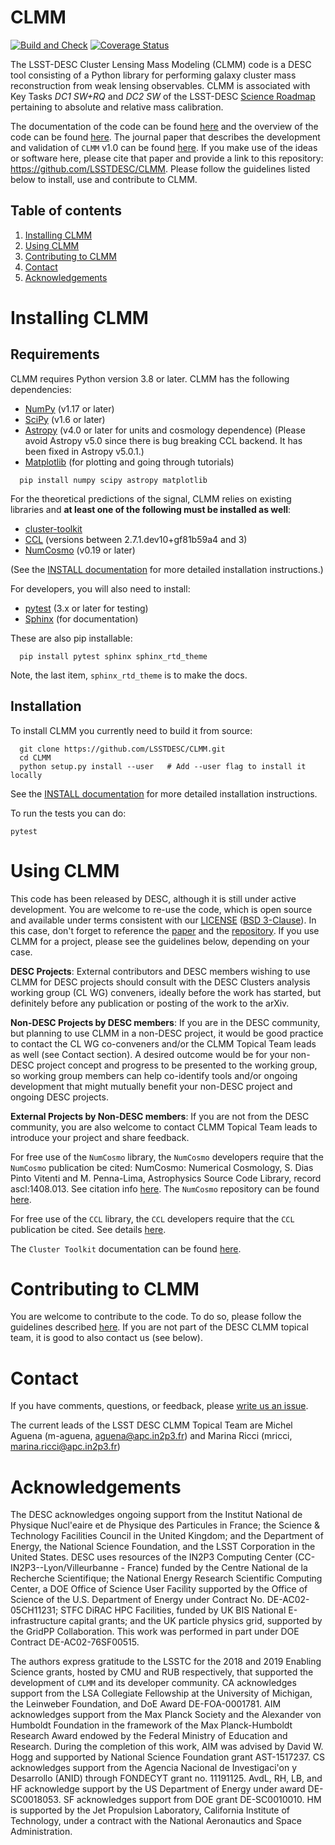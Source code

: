 
# CLMM
[![Build and Check](https://github.com/LSSTDESC/CLMM/workflows/Build%20and%20Check/badge.svg)](https://github.com/LSSTDESC/CLMM/actions?query=workflow%3A%22Build+and+Check%22)
[![Coverage Status](https://coveralls.io/repos/github/LSSTDESC/CLMM/badge.svg?branch=main)](https://coveralls.io/github/LSSTDESC/CLMM?branch=main)

The LSST-DESC Cluster Lensing Mass Modeling (CLMM) code is a DESC tool consisting of a Python library for performing galaxy cluster mass reconstruction from weak lensing observables. CLMM is associated with Key Tasks _DC1 SW+RQ_ and _DC2 SW_ of the LSST-DESC [Science Roadmap](https://lsstdesc.org/sites/default/files/DESC_SRM_V1_4.pdf) pertaining to absolute and relative mass calibration.
<!---CLMM is descended from [clmassmod](https://github.com/deapplegate/clmassmod) but distinguished by its modular structure and scope, which encompasses both simulated data sets with a known truth and observed data from which we aim to discover the truth.--->
The documentation of the code can be found [here](http://lsstdesc.org/CLMM/) and the overview of the code can be found [here](OVERVIEW.md).
The journal paper that describes the development and validation of `CLMM` v1.0 can be found [here](https://ui.adsabs.harvard.edu/abs/2021MNRAS.508.6092A/abstract). If you make use of the ideas or software here, please cite that paper and provide a
link to this repository: https://github.com/LSSTDESC/CLMM. Please follow the guidelines listed below to install, use and contribute to CLMM.

## Table of contents
1. [Installing CLMM](#installing)
2. [Using CLMM](#using)
3. [Contributing to CLMM](#contributing)
5. [Contact](#contact)
6. [Acknowledgements](#acknowledgements)

# Installing CLMM <a name="installing"></a>

## Requirements <a name="requirements"></a>

CLMM requires Python version 3.8 or later.  CLMM has the following dependencies:

- [NumPy](https://www.numpy.org/) (v1.17 or later)
- [SciPy](https://scipy.org/) (v1.6 or later)
- [Astropy](https://www.astropy.org/) (v4.0 or later for units and cosmology dependence)
(Please avoid Astropy v5.0 since there is bug breaking CCL backend. It has been fixed in Astropy v5.0.1.)
- [Matplotlib](https://matplotlib.org/) (for plotting and going through tutorials)

```
  pip install numpy scipy astropy matplotlib
```

For the theoretical predictions of the signal, CLMM relies on existing libraries and **at least one of the following must be installed as well**:

- [cluster-toolkit](https://cluster-toolkit.readthedocs.io/en/latest/)
- [CCL](https://ccl.readthedocs.io/en/latest/) (versions between 2.7.1.dev10+gf81b59a4 and 3)
- [NumCosmo](https://numcosmo.github.io/) (v0.19 or later)


(See the [INSTALL documentation](INSTALL.md) for more detailed installation instructions.)

For developers, you will also need to install:

- [pytest](https://docs.pytest.org/en/latest/) (3.x or later for testing)
- [Sphinx](https://www.sphinx-doc.org/en/master/usage/installation.html) (for documentation)

These are also pip installable:
```
  pip install pytest sphinx sphinx_rtd_theme
```
Note, the last item, `sphinx_rtd_theme` is to make the docs.

## Installation <a name="installation"></a>

To install CLMM you currently need to build it from source:

```
  git clone https://github.com/LSSTDESC/CLMM.git
  cd CLMM
  python setup.py install --user   # Add --user flag to install it locally
```
See the [INSTALL documentation](INSTALL.md) for more detailed installation instructions.

To run the tests you can do:

  `pytest`

# Using CLMM <a name="using"></a>

This code has been released by DESC, although it is still under active
development. You are welcome to re-use the code, which is open source and available under
terms consistent with our
[LICENSE](https://github.com/LSSTDESC/CLMM/blob/main/LICENSE) ([BSD
3-Clause](https://opensource.org/licenses/BSD-3-Clause)). In this case,
don't forget to reference the [paper](https://ui.adsabs.harvard.edu/abs/2021MNRAS.508.6092A/abstract)
and the [repository](https://github.com/LSSTDESC/CLMM).
If you use CLMM for a project, please see the guidelines below, depending on your case.

**DESC Projects**: External contributors and DESC members wishing to
use CLMM for DESC projects should consult with the DESC Clusters analysis
working group (CL WG) conveners, ideally before the work has started, but
definitely before any publication or posting of the work to the arXiv.

**Non-DESC Projects by DESC members**: If you are in the DESC
community, but planning to use CLMM in a non-DESC project, it would be
good practice to contact the CL WG co-conveners and/or the CLMM Topical
Team leads as well (see Contact section).  A desired outcome would be for your
non-DESC project concept and progress to be presented to the working group,
so working group members can help co-identify tools and/or ongoing development
that might mutually benefit your non-DESC project and ongoing DESC projects.

**External Projects by Non-DESC members**: If you are not from the DESC
community, you are also welcome to contact CLMM Topical Team leads to introduce
your project and share feedback.


For free use of the `NumCosmo` library, the `NumCosmo` developers
require that the `NumCosmo` publication be cited: NumCosmo: Numerical
Cosmology, S. Dias Pinto Vitenti and M. Penna-Lima, Astrophysics
Source Code Library, record ascl:1408.013.  See citation info
[here](https://ui.adsabs.harvard.edu/abs/2014ascl.soft08013D/exportcitation).
The `NumCosmo` repository can be found [here](https://github.com/NumCosmo/NumCosmo).

For free use of the `CCL` library, the `CCL` developers require that
the `CCL` publication be cited.  See details
[here](https://github.com/LSSTDESC/CCL).

The `Cluster Toolkit` documentation can be found
[here](https://cluster-toolkit.readthedocs.io/en/latest/#).


# Contributing to CLMM <a name="contributing"></a>

You are welcome to contribute to the code. To do so, please follow the guidelines described [here](CONTRIBUTING.md).
If you are not part of the DESC CLMM topical team, it is good to also contact us (see below).

# Contact <a name="contact"></a>

If you have comments, questions, or feedback, please [write us an
issue](https://github.com/LSSTDESC/CLMM/issues).

The current leads of the LSST DESC CLMM Topical Team are Michel Aguena
(m-aguena, aguena@apc.in2p3.fr) and Marina Ricci (mricci,
marina.ricci@apc.in2p3.fr)


# Acknowledgements <a name="acknowledgements"></a>

The DESC acknowledges ongoing support from the Institut National de
Physique Nucl\'eaire et de Physique des Particules in France; the
Science \& Technology Facilities Council in the United Kingdom; and
the Department of Energy, the National Science Foundation, and the
LSST Corporation in the United States.  DESC uses resources of the
IN2P3 Computing Center (CC-IN2P3--Lyon/Villeurbanne - France) funded
by the Centre National de la Recherche Scientifique; the National
Energy Research Scientific Computing Center, a DOE Office of Science
User Facility supported by the Office of Science of the U.S.
Department of Energy under Contract No. DE-AC02-05CH11231; STFC DiRAC
HPC Facilities, funded by UK BIS National E-infrastructure capital
grants; and the UK particle physics grid, supported by the GridPP
Collaboration.  This work was performed in part under DOE Contract
DE-AC02-76SF00515.

The authors express gratitude to the LSSTC for the 2018 and 2019
Enabling Science grants, hosted by CMU and RUB respectively, that
supported the development of `CLMM` and its developer community.  CA
acknowledges support from the LSA Collegiate Fellowship at the
University of Michigan, the Leinweber Foundation, and DoE Award
DE-FOA-0001781.  AIM acknowledges support from the Max Planck Society
and the Alexander von Humboldt Foundation in the framework of the Max
Planck-Humboldt Research Award endowed by the Federal Ministry of
Education and Research. During the completion of this work, AIM was
advised by David W. Hogg and supported by National Science Foundation
grant AST-1517237.  CS acknowledges support from the Agencia Nacional
de Investigaci\'on y Desarrollo (ANID) through FONDECYT grant no.
11191125.  AvdL, RH, LB, and HF acknowledge support by the US
Department of Energy under award DE-SC0018053.  SF acknowledges
support from DOE grant DE-SC0010010.  HM is supported by the Jet
Propulsion Laboratory, California Institute of Technology, under a
contract with the National Aeronautics and Space Administration.

